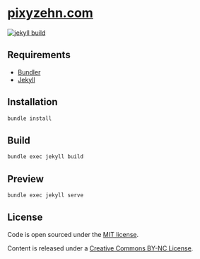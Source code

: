 # [pixyzehn.com](https://pixyzehn.com)

[![jekyll build](https://github.com/pixyzehn/pixyzehn.com/actions/workflows/build.yml/badge.svg)](https://github.com/pixyzehn/pixyzehn.com/actions/workflows/build.yml)

## Requirements

- [Bundler](https://bundler.io)
- [Jekyll](https://jekyllrb.com)

## Installation

```bash
bundle install
```

## Build

```bash
bundle exec jekyll build
```

## Preview

```bash
bundle exec jekyll serve
```

## License

Code is open sourced under the [MIT license](LICENSE).

Content is released under a [Creative Commons BY-NC License](http://creativecommons.org/licenses/by-nc/4.0/).
